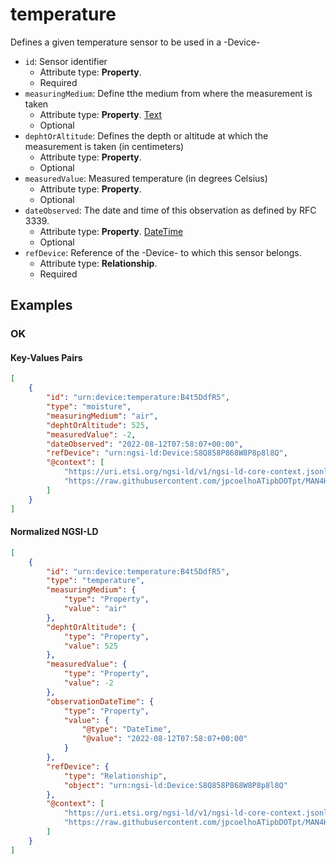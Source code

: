 # temperature

Defines a given temperature sensor to be used in a -Device-
-  `id`: Sensor identifier
   -  Attribute type: **Property**. 
   -  Required
-  `measuringMedium`: Define tthe medium from where the measurement is taken
   -  Attribute type: **Property**. [Text](https://schema.org/Text)
   -  Optional
-  `dephtOrAltitude`: Defines the depth or altitude at which the measurement is taken (in centimeters)
   -  Attribute type: **Property**. 
   -  Optional
-  `measuredValue`: Measured temperature (in degrees Celsius)
   -  Attribute type: **Property**. 
   -  Optional
-  `dateObserved`: The date and time of this observation as defined by RFC 3339.
   -  Attribute type: **Property**. [DateTime](https://schema.org/DateTime)
   -  Optional
-  `refDevice`: Reference of the -Device- to which this sensor belongs.
   -  Attribute type: **Relationship**. 
   -  Required



## Examples

### OK


#### Key-Values Pairs

```json
[
    {
        "id": "urn:device:temperature:B4t5DdfR5",
        "type": "moisture",
        "measuringMedium": "air",
        "dephtOrAltitude": 525,
        "measuredValue": -2,
        "dateObserved": "2022-08-12T07:58:07+00:00",
        "refDevice": "urn:ngsi-ld:Device:S8Q858P868W8P8p8l8Q",
        "@context": [
            "https://uri.etsi.org/ngsi-ld/v1/ngsi-ld-core-context.jsonld",
            "https://raw.githubusercontent.com/jpcoelhoATipbDOTpt/MAN4HEALTH/main/DataModel/Sensors/Temperature/Context/context-keyvalues.jsonld"
        ]
    }
]
```

#### Normalized NGSI-LD

```json
[
    {
        "id": "urn:device:temperature:B4t5DdfR5",
        "type": "temperature",
        "measuringMedium": {
            "type": "Property",
            "value": "air"
        },
        "dephtOrAltitude": {
            "type": "Property",
            "value": 525
        },
        "measuredValue": {
            "type": "Property",
            "value": -2
        },
        "observationDateTime": {
            "type": "Property",
            "value": {
                "@type": "DateTime",
                "@value": "2022-08-12T07:58:07+00:00"
            }
        },
        "refDevice": {
            "type": "Relationship",
            "object": "urn:ngsi-ld:Device:S8Q858P868W8P8p8l8Q"
        },
        "@context": [
            "https://uri.etsi.org/ngsi-ld/v1/ngsi-ld-core-context.jsonld",
            "https://raw.githubusercontent.com/jpcoelhoATipbDOTpt/MAN4HEALTH/main/DataModel/Sensors/Temperature/Context/context-normalized.jsonld"
        ]
    }
]
```
